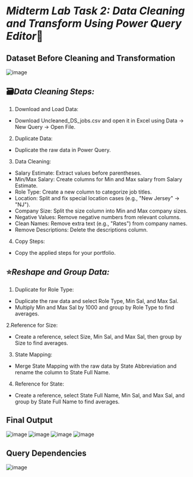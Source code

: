 # *Midterm Lab Task 2: Data Cleaning and Transform Using Power Query Editor*💜

## Dataset Before Cleaning and Transformation 

![image](https://github.com/user-attachments/assets/8557355b-cd85-485a-b485-0b602906c021)

## 🗃️*Data Cleaning Steps:*
1. Download and Load Data:

- Download Uncleaned_DS_jobs.csv and open it in Excel using Data → New Query → Open File.

2. Duplicate Data:
- Duplicate the raw data in Power Query.

3. Data Cleaning:

- Salary Estimate: Extract values before parentheses.
- Min/Max Salary: Create columns for Min and Max salary from Salary Estimate.
- Role Type: Create a new column to categorize job titles.
- Location: Split and fix special location cases (e.g., "New Jersey" → "NJ").
- Company Size: Split the size column into Min and Max company sizes.
- Negative Values: Remove negative numbers from relevant columns.
- Clean Names: Remove extra text (e.g., "Rates") from company names.
- Remove Descriptions: Delete the descriptions column.

4. Copy Steps:

- Copy the applied steps for your portfolio.
## ⭐*Reshape and Group Data:*

1. Duplicate for Role Type:

- Duplicate the raw data and select Role Type, Min Sal, and Max Sal.
- Multiply Min and Max Sal by 1000 and group by Role Type to find averages.

2.Reference for Size:

- Create a reference, select Size, Min Sal, and Max Sal, then group by Size to find averages.

3. State Mapping:

- Merge State Mapping with the raw data by State Abbreviation and rename the column to State Full Name.
4. Reference for State:
  
- Create a reference, select State Full Name, Min Sal, and Max Sal, and group by State Full Name to find averages.

## Final Output 
![image](https://github.com/user-attachments/assets/3796abd6-1825-4330-a0dc-308dad13cc43)
![image](https://github.com/user-attachments/assets/79887d67-4a5d-4917-97a8-a9cd9d28fa80)
![image](https://github.com/user-attachments/assets/a3bc1fbd-2b4a-4b25-b34d-b5df5ed3ad0d)
![image](https://github.com/user-attachments/assets/a25f4c55-7f9c-4c1e-bfec-feb617f5eaee)

##   Query Dependencies
![image](https://github.com/user-attachments/assets/2ed779b7-a495-4cd3-960f-86c6bf8dbe1b)

